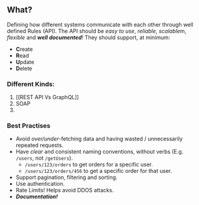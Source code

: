 ## What?
Defining how different systems communicate with each other through well defined Rules (API). The API should be *easy to use*, *reliable*, *scalable*m, *flexible* and ***well documented***! They should support, at minimum:
- **C**reate
- **R**ead
- **U**pdate
- **D**elete

### Different Kinds:
1. [[REST API Vs GraphQL]] 
2. SOAP
3. 
### Best Practises
- Avoid *over/under*-fetching data and having wasted / unnecessarily repeated requests.
- Have *clear* and consistent naming conventions, without verbs (E.g. `/users`, not `/getUsers`).
	- `/users/123/orders` to get orders for a specific user.
	- `/users/123/orders/456` to get a specific order for that user.
- Support pagination, filtering and sorting.
- Use authentication. 
- Rate Limits! Helps avoid DDOS attacks.
- ***Documentation!***
